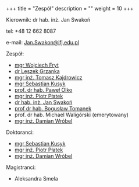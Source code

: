+++
title = "Zespół"
description = ""
weight = 10
+++

Kierownik: dr hab. inż. Jan Swakoń

tel: +48 12 662 8087

e-mail: Jan.Swakon@ifj.edu.pl


Zespół:

  * [mgr Wojciech Fryt](https://www.ifj.edu.pl/phone/ed_person.php?id=1311&lang=pl)
  * [dr Leszek Grzanka](https://www.ifj.edu.pl/phone/ed_person.php?id=141&lang=pl)
  * [mgr inż. Tomasz Kajdrowicz](https://www.ifj.edu.pl/phone/ed_person.php?id=187&lang=pl)
  * [mgr Sebastian Kusyk](https://www.ifj.edu.pl/phone/ed_person.php?id=1146&lang=pl)
  * [prof. dr hab. Paweł Olko](https://www.ifj.edu.pl/phone/ed_person.php?id=382&lang=pl)
  * [mgr inż. Piotr Płatek](https://www.ifj.edu.pl/phone/ed_person.php?id=1312&lang=pl)
  * [dr hab. inż. Jan Swakoń](https://www.ifj.edu.pl/phone/ed_person.php?id=497&lang=pl)
  * [prof dr hab. Bogusław Tomanek](https://www.ifj.edu.pl/phone/ed_person.php?id=717&lang=pl)
  * prof. dr hab. Michael Waligórski (emerytowany)
  * [mgr inż. Damian Wróbel](https://www.ifj.edu.pl/phone/ed_person.php?id=1148&lang=pl)
  
Doktoranci:

  * [mgr Sebastian Kusyk](https://www.ifj.edu.pl/phone/ed_person.php?id=1146&lang=pl)
  * [mgr inż. Piotr Płatek](https://www.ifj.edu.pl/phone/ed_person.php?id=1312&lang=pl)
  * [mgr inż. Damian Wróbel](https://www.ifj.edu.pl/phone/ed_person.php?id=1148&lang=pl)

Magistranci:
  * Aleksandra Smela